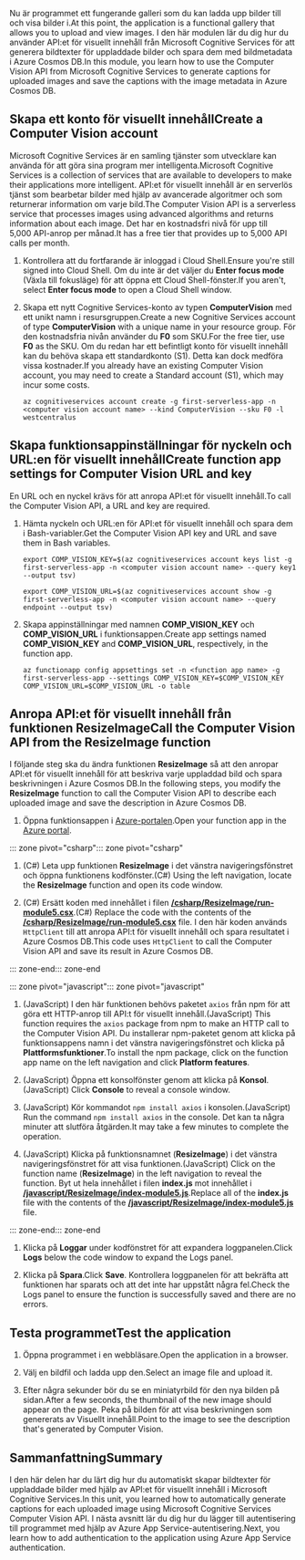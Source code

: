 <span data-ttu-id="86665-101">Nu är programmet ett fungerande galleri som du kan ladda upp bilder till och visa bilder i.</span><span class="sxs-lookup"><span data-stu-id="86665-101">At this point, the application is a functional gallery that allows you to upload and view images.</span></span> <span data-ttu-id="86665-102">I den här modulen lär du dig hur du använder API:et för visuellt innehåll från Microsoft Cognitive Services för att generera bildtexter för uppladdade bilder och spara dem med bildmetadata i Azure Cosmos DB.</span><span class="sxs-lookup"><span data-stu-id="86665-102">In this module, you learn how to use the Computer Vision API from Microsoft Cognitive Services to generate captions for uploaded images and save the captions with the image metadata in Azure Cosmos DB.</span></span>

## <a name="create-a-computer-vision-account"></a><span data-ttu-id="86665-103">Skapa ett konto för visuellt innehåll</span><span class="sxs-lookup"><span data-stu-id="86665-103">Create a Computer Vision account</span></span>

<span data-ttu-id="86665-104">Microsoft Cognitive Services är en samling tjänster som utvecklare kan använda för att göra sina program mer intelligenta.</span><span class="sxs-lookup"><span data-stu-id="86665-104">Microsoft Cognitive Services is a collection of services that are available to developers to make their applications more intelligent.</span></span> <span data-ttu-id="86665-105">API:et för visuellt innehåll är en serverlös tjänst som bearbetar bilder med hjälp av avancerade algoritmer och som returnerar information om varje bild.</span><span class="sxs-lookup"><span data-stu-id="86665-105">The Computer Vision API is a serverless service that processes images using advanced algorithms and returns information about each image.</span></span> <span data-ttu-id="86665-106">Det har en kostnadsfri nivå för upp till 5,000 API-anrop per månad.</span><span class="sxs-lookup"><span data-stu-id="86665-106">It has a free tier that provides up to 5,000 API calls per month.</span></span>

1. <span data-ttu-id="86665-107">Kontrollera att du fortfarande är inloggad i Cloud Shell.</span><span class="sxs-lookup"><span data-stu-id="86665-107">Ensure you're still signed into Cloud Shell.</span></span> <span data-ttu-id="86665-108">Om du inte är det väljer du **Enter focus mode** (Växla till fokusläge) för att öppna ett Cloud Shell-fönster.</span><span class="sxs-lookup"><span data-stu-id="86665-108">If you aren't, select **Enter focus mode** to open a Cloud Shell window.</span></span> 

1. <span data-ttu-id="86665-109">Skapa ett nytt Cognitive Services-konto av typen **ComputerVision** med ett unikt namn i resursgruppen.</span><span class="sxs-lookup"><span data-stu-id="86665-109">Create a new Cognitive Services account of type **ComputerVision** with a unique name in your resource group.</span></span> <span data-ttu-id="86665-110">För den kostnadsfria nivån använder du **F0** som SKU.</span><span class="sxs-lookup"><span data-stu-id="86665-110">For the free tier, use **F0** as the SKU.</span></span> <span data-ttu-id="86665-111">Om du redan har ett befintligt konto för visuellt innehåll kan du behöva skapa ett standardkonto (S1). Detta kan dock medföra vissa kostnader.</span><span class="sxs-lookup"><span data-stu-id="86665-111">If you already have an existing Computer Vision account, you may need to create a Standard account (S1), which may incur some costs.</span></span>

    ```azurecli
    az cognitiveservices account create -g first-serverless-app -n <computer vision account name> --kind ComputerVision --sku F0 -l westcentralus
    ```


## <a name="create-function-app-settings-for-computer-vision-url-and-key"></a><span data-ttu-id="86665-112">Skapa funktionsappinställningar för nyckeln och URL:en för visuellt innehåll</span><span class="sxs-lookup"><span data-stu-id="86665-112">Create function app settings for Computer Vision URL and key</span></span>

<span data-ttu-id="86665-113">En URL och en nyckel krävs för att anropa API:et för visuellt innehåll.</span><span class="sxs-lookup"><span data-stu-id="86665-113">To call the Computer Vision API, a URL and key are required.</span></span>

1. <span data-ttu-id="86665-114">Hämta nyckeln och URL:en för API:et för visuellt innehåll och spara dem i Bash-variabler.</span><span class="sxs-lookup"><span data-stu-id="86665-114">Get the Computer Vision API key and URL and save them in Bash variables.</span></span>

    ```azurecli
    export COMP_VISION_KEY=$(az cognitiveservices account keys list -g first-serverless-app -n <computer vision account name> --query key1 --output tsv)
    ```
    ```azurecli
    export COMP_VISION_URL=$(az cognitiveservices account show -g first-serverless-app -n <computer vision account name> --query endpoint --output tsv)
    ```

1. <span data-ttu-id="86665-115">Skapa appinställningar med namnen **COMP_VISION_KEY** och **COMP_VISION_URL** i funktionsappen.</span><span class="sxs-lookup"><span data-stu-id="86665-115">Create app settings named **COMP_VISION_KEY** and **COMP_VISION_URL**, respectively, in the function app.</span></span>

    ```azurecli
    az functionapp config appsettings set -n <function app name> -g first-serverless-app --settings COMP_VISION_KEY=$COMP_VISION_KEY COMP_VISION_URL=$COMP_VISION_URL -o table
    ```

## <a name="call-the-computer-vision-api-from-the-resizeimage-function"></a><span data-ttu-id="86665-116">Anropa API:et för visuellt innehåll från funktionen ResizeImage</span><span class="sxs-lookup"><span data-stu-id="86665-116">Call the Computer Vision API from the ResizeImage function</span></span>

<span data-ttu-id="86665-117">I följande steg ska du ändra funktionen **ResizeImage** så att den anropar API:et för visuellt innehåll för att beskriva varje uppladdad bild och spara beskrivningen i Azure Cosmos DB.</span><span class="sxs-lookup"><span data-stu-id="86665-117">In the following steps, you modify the **ResizeImage** function to call the Computer Vision API to describe each uploaded image and save the description in Azure Cosmos DB.</span></span>

1. <span data-ttu-id="86665-118">Öppna funktionsappen i [Azure-portalen](https://portal.azure.com/?azure-portal=true).</span><span class="sxs-lookup"><span data-stu-id="86665-118">Open your function app in the [Azure portal](https://portal.azure.com/?azure-portal=true).</span></span>

<span data-ttu-id="86665-119">::: zone pivot="csharp"</span><span class="sxs-lookup"><span data-stu-id="86665-119">::: zone pivot="csharp"</span></span>
1. <span data-ttu-id="86665-120">(C#) Leta upp funktionen **ResizeImage** i det vänstra navigeringsfönstret och öppna funktionens kodfönster.</span><span class="sxs-lookup"><span data-stu-id="86665-120">(C#) Using the left navigation, locate the **ResizeImage** function and open its code window.</span></span>

1. <span data-ttu-id="86665-121">(C#) Ersätt koden med innehållet i filen [**/csharp/ResizeImage/run-module5.csx**](https://raw.githubusercontent.com/Azure-Samples/functions-first-serverless-web-application/master/csharp/ResizeImage/run-module5.csx).</span><span class="sxs-lookup"><span data-stu-id="86665-121">(C#) Replace the code with the contents of the [**/csharp/ResizeImage/run-module5.csx**](https://raw.githubusercontent.com/Azure-Samples/functions-first-serverless-web-application/master/csharp/ResizeImage/run-module5.csx) file.</span></span> <span data-ttu-id="86665-122">I den här koden används `HttpClient` till att anropa API:t för visuellt innehåll och spara resultatet i Azure Cosmos DB.</span><span class="sxs-lookup"><span data-stu-id="86665-122">This code uses `HttpClient` to call the Computer Vision API and save its result in Azure Cosmos DB.</span></span>

<span data-ttu-id="86665-123">::: zone-end</span><span class="sxs-lookup"><span data-stu-id="86665-123">::: zone-end</span></span>

<span data-ttu-id="86665-124">::: zone pivot="javascript"</span><span class="sxs-lookup"><span data-stu-id="86665-124">::: zone pivot="javascript"</span></span>
1. <span data-ttu-id="86665-125">(JavaScript) I den här funktionen behövs paketet `axios` från npm för att göra ett HTTP-anrop till API:t för visuellt innehåll.</span><span class="sxs-lookup"><span data-stu-id="86665-125">(JavaScript) This function requires the `axios` package from npm to make an HTTP call to the Computer Vision API.</span></span> <span data-ttu-id="86665-126">Du installerar npm-paketet genom att klicka på funktionsappens namn i det vänstra navigeringsfönstret och klicka på **Plattformsfunktioner**.</span><span class="sxs-lookup"><span data-stu-id="86665-126">To install the npm package, click on the function app name on the left navigation and click **Platform features**.</span></span>

1. <span data-ttu-id="86665-127">(JavaScript) Öppna ett konsolfönster genom att klicka på **Konsol**.</span><span class="sxs-lookup"><span data-stu-id="86665-127">(JavaScript) Click **Console** to reveal a console window.</span></span>

1. <span data-ttu-id="86665-128">(JavaScript) Kör kommandot `npm install axios` i konsolen.</span><span class="sxs-lookup"><span data-stu-id="86665-128">(JavaScript) Run the command `npm install axios` in the console.</span></span> <span data-ttu-id="86665-129">Det kan ta några minuter att slutföra åtgärden.</span><span class="sxs-lookup"><span data-stu-id="86665-129">It may take a few minutes to complete the operation.</span></span>

1. <span data-ttu-id="86665-130">(JavaScript) Klicka på funktionsnamnet (**ResizeImage**) i det vänstra navigeringsfönstret för att visa funktionen.</span><span class="sxs-lookup"><span data-stu-id="86665-130">(JavaScript) Click on the function name (**ResizeImage**) in the left navigation to reveal the function.</span></span> <span data-ttu-id="86665-131">Byt ut hela innehållet i filen **index.js** mot innehållet i [**/javascript/ResizeImage/index-module5.js**](https://raw.githubusercontent.com/Azure-Samples/functions-first-serverless-web-application/master/javascript/ResizeImage/index-module5.js).</span><span class="sxs-lookup"><span data-stu-id="86665-131">Replace all of the **index.js** file with the contents of the [**/javascript/ResizeImage/index-module5.js**](https://raw.githubusercontent.com/Azure-Samples/functions-first-serverless-web-application/master/javascript/ResizeImage/index-module5.js) file.</span></span>

<span data-ttu-id="86665-132">::: zone-end</span><span class="sxs-lookup"><span data-stu-id="86665-132">::: zone-end</span></span>

1. <span data-ttu-id="86665-133">Klicka på **Loggar** under kodfönstret för att expandera loggpanelen.</span><span class="sxs-lookup"><span data-stu-id="86665-133">Click **Logs** below the code window to expand the Logs panel.</span></span>

1. <span data-ttu-id="86665-134">Klicka på **Spara**.</span><span class="sxs-lookup"><span data-stu-id="86665-134">Click **Save**.</span></span> <span data-ttu-id="86665-135">Kontrollera loggpanelen för att bekräfta att funktionen har sparats och att det inte har uppstått några fel.</span><span class="sxs-lookup"><span data-stu-id="86665-135">Check the Logs panel to ensure the function is successfully saved and there are no errors.</span></span>


## <a name="test-the-application"></a><span data-ttu-id="86665-136">Testa programmet</span><span class="sxs-lookup"><span data-stu-id="86665-136">Test the application</span></span>

1. <span data-ttu-id="86665-137">Öppna programmet i en webbläsare.</span><span class="sxs-lookup"><span data-stu-id="86665-137">Open the application in a browser.</span></span> 

1. <span data-ttu-id="86665-138">Välj en bildfil och ladda upp den.</span><span class="sxs-lookup"><span data-stu-id="86665-138">Select an image file and upload it.</span></span>

1. <span data-ttu-id="86665-139">Efter några sekunder bör du se en miniatyrbild för den nya bilden på sidan.</span><span class="sxs-lookup"><span data-stu-id="86665-139">After a few seconds, the thumbnail of the new image should appear on the page.</span></span> <span data-ttu-id="86665-140">Peka på bilden för att visa beskrivningen som genererats av Visuellt innehåll.</span><span class="sxs-lookup"><span data-stu-id="86665-140">Point to the image to see the description that's generated by Computer Vision.</span></span>

## <a name="summary"></a><span data-ttu-id="86665-141">Sammanfattning</span><span class="sxs-lookup"><span data-stu-id="86665-141">Summary</span></span>

<span data-ttu-id="86665-142">I den här delen har du lärt dig hur du automatiskt skapar bildtexter för uppladdade bilder med hjälp av API:et för visuellt innehåll i Microsoft Cognitive Services.</span><span class="sxs-lookup"><span data-stu-id="86665-142">In this unit, you learned how to automatically generate captions for each uploaded image using Microsoft Cognitive Services Computer Vision API.</span></span> <span data-ttu-id="86665-143">I nästa avsnitt lär du dig hur du lägger till autentisering till programmet med hjälp av Azure App Service-autentisering.</span><span class="sxs-lookup"><span data-stu-id="86665-143">Next, you learn how to add authentication to the application using Azure App Service authentication.</span></span>